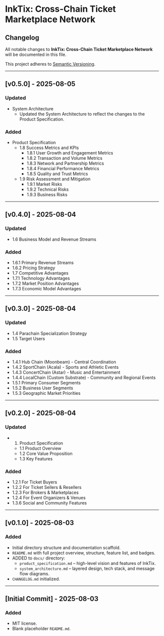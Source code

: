 # InkTix: Cross-Chain Ticket Marketplace Network
## Changelog

All notable changes to **InkTix: Cross-Chain Ticket Marketplace Network** will be documented in this file.

This project adheres to [Semantic Versioning](https://semver.org/spec/v2.0.0.html).

---

## [v0.5.0] - 2025-08-05

### Updated

- System Architecture
    - Updated the System Architecture to reflect the changes to the Product Specification.

### Added

- Product Specification 
    - 1.8 Success Metrics and KPIs
        - 1.8.1 User Growth and Engagement Metrics
        - 1.8.2 Transaction and Volume Metrics
        - 1.8.3 Network and Partnership Metrics
        - 1.8.4 Financial Performance Metrics
        - 1.8.5 Quality and Trust Metrics
    - 1.9 Risk Assessment and Mitigation
        - 1.9.1 Market Risks
        - 1.9.2 Technical Risks
        - 1.9.3 Business Risks
---

## [v0.4.0] - 2025-08-04

### Updated

- 1.6 Business Model and Revenue Streams

### Added

- 1.6.1 Primary Revenue Streams
- 1.6.2 Pricing Strategy
- 1.7 Competitive Advantages
- 1.7.1 Technology Advantages
- 1.7.2 Market Position Advantages
- 1.7.3 Economic Model Advantages

---

## [v0.3.0] - 2025-08-04

### Updated

- 1.4 Parachain Specialization Strategy
- 1.5 Target Users

### Added

- 1.4.1 Hub Chain (Moonbeam) - Central Coordination
- 1.4.2 SportChain (Acala) - Sports and Athletic Events
- 1.4.3 ConcertChain (Astar) - Music and Entertainment
- 1.4.4 LocalChain (Custom Substrate) - Community and Regional Events
- 1.5.1 Primary Consumer Segments
- 1.5.2 Business User Segments
- 1.5.3 Geographic Market Priorities

---

## [v0.2.0] - 2025-08-04

### Updated

- 1. Product Specification
    - 1.1 Product Overview
    - 1.2 Core Value Proposition
    - 1.3 Key Features

### Added

- 1.2.1 For Ticket Buyers
- 1.2.2 For Ticket Sellers & Resellers
- 1.2.3 For Brokers & Marketplaces
- 1.2.4 For Event Organizers & Venues
- 1.3.6 Social and Community Features

---

## [v0.1.0] - 2025-08-03

### Added

- Initial directory structure and documentation scaffold.
- `README.md` with full project overview, structure, feature list, and badges.
- ADDED to `docs/` directory:
  - `product_specification.md` – high-level vision and features of InkTix.
  - `system_architecture.md` – layered design, tech stack, and message flow diagrams.
- `CHANGELOG.md` initialized.

---

## [Initial Commit] - 2025-08-03

### Added

- MIT license.
- Blank placeholder `README.md`.
